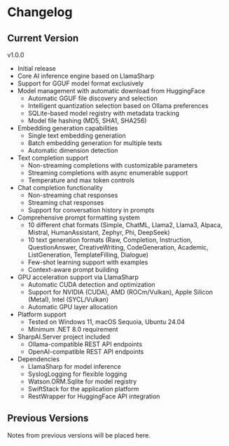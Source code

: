 # Changelog

## Current Version

v1.0.0

- Initial release
- Core AI inference engine based on LlamaSharp
- Support for GGUF model format exclusively
- Model management with automatic download from HuggingFace
  - Automatic GGUF file discovery and selection
  - Intelligent quantization selection based on Ollama preferences
  - SQLite-based model registry with metadata tracking
  - Model file hashing (MD5, SHA1, SHA256)
- Embedding generation capabilities
  - Single text embedding generation
  - Batch embedding generation for multiple texts
  - Automatic dimension detection
- Text completion support
  - Non-streaming completions with customizable parameters
  - Streaming completions with async enumerable support
  - Temperature and max token controls
- Chat completion functionality
  - Non-streaming chat responses
  - Streaming chat responses
  - Support for conversation history in prompts
- Comprehensive prompt formatting system
  - 10 different chat formats (Simple, ChatML, Llama2, Llama3, Alpaca, Mistral, HumanAssistant, Zephyr, Phi, DeepSeek)
  - 10 text generation formats (Raw, Completion, Instruction, QuestionAnswer, CreativeWriting, CodeGeneration, Academic, ListGeneration, TemplateFilling, Dialogue)
  - Few-shot learning support with examples
  - Context-aware prompt building
- GPU acceleration support via LlamaSharp
  - Automatic CUDA detection and optimization
  - Support for NVIDIA (CUDA), AMD (ROCm/Vulkan), Apple Silicon (Metal), Intel (SYCL/Vulkan)
  - Automatic GPU layer allocation
- Platform support
  - Tested on Windows 11, macOS Sequoia, Ubuntu 24.04
  - Minimum .NET 8.0 requirement
- SharpAI.Server project included
  - Ollama-compatible REST API endpoints
  - OpenAI-compatible REST API endpoints
- Dependencies
  - LlamaSharp for model inference
  - SyslogLogging for flexible logging
  - Watson.ORM.Sqlite for model registry
  - SwiftStack for the application platform
  - RestWrapper for HuggingFace API integration

## Previous Versions

Notes from previous versions will be placed here.
